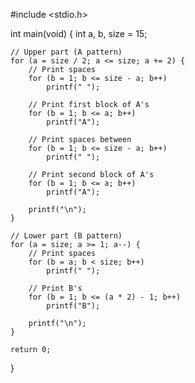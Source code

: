 #include <stdio.h>

int main(void) {
    int a, b, size = 15;

    // Upper part (A pattern)
    for (a = size / 2; a <= size; a += 2) {
        // Print spaces
        for (b = 1; b <= size - a; b++)
            printf(" ");
        
        // Print first block of A's
        for (b = 1; b <= a; b++)
            printf("A");

        // Print spaces between
        for (b = 1; b <= size - a; b++)
            printf(" ");

        // Print second block of A's
        for (b = 1; b <= a; b++)
            printf("A");

        printf("\n");
    }

    // Lower part (B pattern)
    for (a = size; a >= 1; a--) {
        // Print spaces
        for (b = a; b < size; b++)
            printf(" ");

        // Print B's
        for (b = 1; b <= (a * 2) - 1; b++)
            printf("B");

        printf("\n");
    }

    return 0;
}

